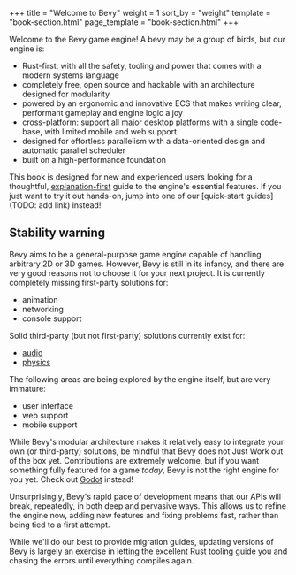 +++
title = "Welcome to Bevy"
weight = 1
sort_by = "weight"
template = "book-section.html"
page_template = "book-section.html"
+++

Welcome to the Bevy game engine! A bevy may be a group of birds, but our engine is:

- Rust-first: with all the safety, tooling and power that comes with a modern systems language
- completely free, open source and hackable with an architecture designed for modularity
- powered by an ergonomic and innovative ECS that makes writing clear, performant gameplay and engine logic a joy
- cross-platform: support all major desktop platforms with a single code-base, with limited mobile and web support
- designed for effortless parallelism with a data-oriented design and automatic parallel scheduler
- built on a high-performance foundation

This book is designed for new and experienced users looking for a thoughtful, [explanation-first](https://diataxis.fr/explanation/) guide to the engine's essential features.
If you just want to try it out hands-on, jump into one of our [quick-start guides](TODO: add link) instead!

## Stability warning

Bevy aims to be a general-purpose game engine capable of handling arbitrary 2D or 3D games.
However, Bevy is still in its infancy, and there are very good reasons not to choose it for your next project.
It is currently completely missing first-party solutions for:

- animation
- networking
- console support

Solid third-party (but not first-party) solutions currently exist for:

- [audio](https://crates.io/crates/bevy_kira_audio)
- [physics](https://github.com/dimforge/bevy_rapier)

The following areas are being explored by the engine itself, but are very immature:

- user interface
- web support
- mobile support

While Bevy's modular architecture makes it relatively easy to integrate your own (or third-party) solutions, be mindful that Bevy does not Just Work out of the box yet.
Contributions are extremely welcome, but if you want something fully featured for a game *today*, Bevy is not the right engine for you yet.
Check out [Godot](https://godotengine.org/) instead!

Unsurprisingly, Bevy's rapid pace of development means that our APIs will break, repeatedly, in both deep and pervasive ways.
This allows us to refine the engine now, adding new features and fixing problems fast, rather than being tied to a first attempt.

While we'll do our best to provide migration guides, updating versions of Bevy is largely an exercise in letting the excellent Rust tooling guide you and chasing the errors until everything compiles again.
